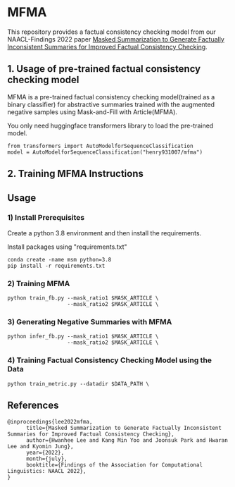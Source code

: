 # MFMA

This repository provides a factual consistency checking model from our NAACL-Findings 2022 paper [Masked Summarization to Generate Factually Inconsistent Summaries for Improved Factual Consistency Checking](https://arxiv.org/abs/2205.02035).


## 1. Usage of pre-trained factual consistency checking model

MFMA is a pre-trained factual consistency checking model(trained as a binary classifier) for abstractive summaries trained with the augmented negative samples using Mask-and-Fill with Article(MFMA).

You only need huggingface transformers library to load the pre-trained model.

```
from transformers import AutoModelforSequenceClassification
model = AutoModelforSequenceClassification("henry931007/mfma")
```

## 2. Training MFMA Instructions

<h2> Usage </h2>

<h3> 1) Install Prerequisites </h3>

Create a python 3.8 environment and then install the requirements.

Install packages using "requirements.txt"

```
conda create -name msm python=3.8
pip install -r requirements.txt
```

<h3> 2) Training MFMA </h3>

```
python train_fb.py --mask_ratio1 $MASK_ARTICLE \
                   --mask_ratio2 $MASK_ARTICLE \
```

<h3> 3) Generating Negative Summaries with MFMA </h3>

```
python infer_fb.py --mask_ratio1 $MASK_ARTICLE \
                   --mask_ratio2 $MASK_ARTICLE \
```

<h3> 4) Training Factual Consistency Checking Model using the Data </h3>

```
python train_metric.py --datadir $DATA_PATH \
```

## References
```
@inproceedings{lee2022mfma,
      title={Masked Summarization to Generate Factually Inconsistent Summaries for Improved Factual Consistency Checking}, 
      author={Hwanhee Lee and Kang Min Yoo and Joonsuk Park and Hwaran Lee and Kyomin Jung},
      year={2022},
      month={july},
      booktitle={Findings of the Association for Computational Linguistics: NAACL 2022},
}
```
